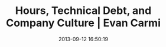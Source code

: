 ---
date: 2013-09-12 16:50:19
link:
  source: pocket
  source_url: https://getpocket.com
  text: Hours, Technical Debt, and Company Culture | Evan Carmi
  url: http://ecarmi.org/writing/hours-technical-debt-culture/
slug: hours-technical-debt-and-company-culture-evan-carmi
source: pocket
title: Hours, Technical Debt, and Company Culture | Evan Carmi
---